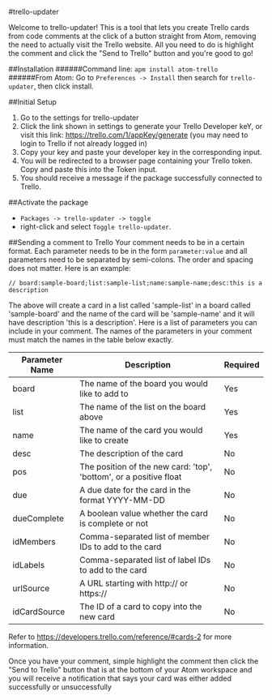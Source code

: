 #trello-updater

Welcome to trello-updater! This is a tool that lets you create Trello cards from code comments at the click of a button straight from Atom, removing the need to actually visit the Trello website. All you need to do is highlight the comment and click the "Send to Trello" button and you're good to go!

##Installation
######Command line:
```apm install atom-trello```
######From Atom:
Go to `Preferences -> Install` then search for `trello-updater`, then click install.

##Initial Setup
1. Go to the settings for trello-updater
2. Click the link shown in settings to generate your Trello Developer keY, or visit this link: https://trello.com/1/appKey/generate (you may need to login to Trello if not already logged in)
3. Copy your key and paste your developer key in the corresponding input.
4. You will be redirected to a browser page containing your Trello token. Copy and paste this into the Token input.
5. You should receive a message if the package successfully connected to Trello.

##Activate the package
- `Packages -> trello-updater -> toggle`
- right-click and select `Toggle trello-updater`.

##Sending a comment to Trello
Your comment needs to be in a certain format. Each parameter needs to be in the form `parameter:value` and all parameters need to be separated by semi-colons. The order and spacing does not matter. Here is an example:

```// board:sample-board;list:sample-list;name:sample-name;desc:this is a description```

The above will create a card in a list called 'sample-list' in a board called 'sample-board' and the name of the card will be 'sample-name' and it will have description 'this is a description'. Here is a list of parameters you can include in your comment. The names of the parameters in your comment must match the names in the table below exactly.

| Parameter Name | Description                                                        | Required |
|----------------|--------------------------------------------------------------------|----------|
| board          | The name of the board you would like to add to                     | Yes      |
| list           | The name of the list on the board above                            | Yes      |
| name           | The name of the card you would like to create                      | Yes      |
| desc           | The description of the card                                        | No       |
| pos            | The position of the new card: 'top', 'bottom', or a positive float | No       |
| due            | A due date for the card in the format YYYY-MM-DD                   | No       |
| dueComplete    | A boolean value whether the card is complete or not                | No       |
| idMembers      | Comma-separated list of member IDs to add to the card              | No       |
| idLabels       | Comma-separated list of label IDs to add to the card               | No       |
| urlSource      | A URL starting with http:// or https://                            | No       |
| idCardSource   | The ID of a card to copy into the new card                         | No       |

Refer to https://developers.trello.com/reference/#cards-2 for more information.

Once you have your comment, simple highlight the comment then click the "Send to Trello" button that is at the bottom of your Atom workspace and you will receive a notification that says your card was either added successfully or unsuccessfully
